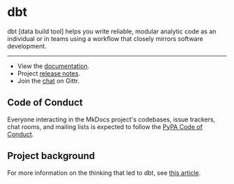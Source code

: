 # dbt

dbt [data build tool] helps you write reliable, modular analytic code as an individual or in teams using a workflow that closely mirrors software development.

---

- View the [documentation][documentation-url].
- Project [release notes][release-notes-url].
- Join the [chat][gittr-url] on Gittr.


## Code of Conduct

Everyone interacting in the MkDocs project's codebases, issue trackers, chat rooms, and mailing lists is expected to follow the [PyPA Code of Conduct].


## Project background

For more information on the thinking that led to dbt, see [this article](https://medium.com/analyst-collective/building-a-mature-analytics-workflow-the-analyst-collective-viewpoint-7653473ef05b).




[PyPA Code of Conduct]: https://www.pypa.io/en/latest/code-of-conduct/
[gittr-url]: https://gitter.im/analyst-collective/dbt
[documentation-url]: http://dbt.readthedocs.io/en/readthedocs/
[release-notes-url]: http://dbt.readthedocs.io/en/readthedocs/about/release-notes/
